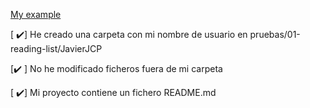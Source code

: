 [My example ](https://prueba-tecnica-books.netlify.app/)

[ ✔️] He creado una carpeta con mi nombre de usuario en pruebas/01-reading-list/JavierJCP

[✔️ ] No he modificado ficheros fuera de mi carpeta

[ ✔️] Mi proyecto contiene un fichero README.md
